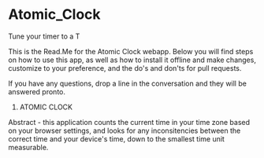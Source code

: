 # Atomic_Clock
Tune your timer to a T

This is the Read.Me for the Atomic Clock webapp. Below you will find steps on how to use this app, as well as how to install it offline and make changes, customize to your preference, and the do's and don'ts for pull requests. 

If you have any questions, drop a line in the conversation and they will be answered pronto.

1. ATOMIC CLOCK

Abstract - this application counts the current time in your time zone based on your browser settings, and looks for any inconsitencies between the correct time and your device's time, down to the smallest time unit measurable. 
